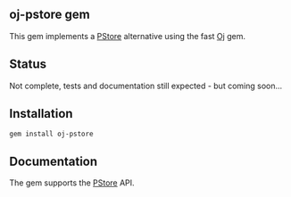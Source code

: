 ## oj-pstore gem

This gem implements a [PStore](http://ruby-doc.org/stdlib-2.0/libdoc/pstore/rdoc/PStore.html) alternative using the fast [Oj](https://github.com/ohler55/oj#readme) gem.

## Status

Not complete, tests and documentation still expected - but coming soon...

## Installation

    gem install oj-pstore

## Documentation

The gem supports the [PStore](http://ruby-doc.org/stdlib-2.0/libdoc/pstore/rdoc/PStore.html) API.

